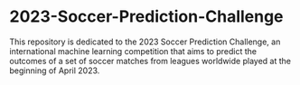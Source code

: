 # 2023-Soccer-Prediction-Challenge
This repository is dedicated to the 2023 Soccer Prediction Challenge, an international machine learning competition that aims to predict the outcomes of a set of soccer matches from leagues worldwide played at the beginning of April 2023.
